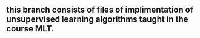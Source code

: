 ## this branch consists of files of implimentation of unsupervised learning algorithms taught in the course MLT.
